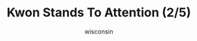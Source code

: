 ---
media: "images/rounds/round_4_1/kwon_stands_to_attention_2.png"
media_type: image
type: art
title: Kwon Stands To Attention (2/5)
author: [wisconsin]
desc: Kwon Myong-hwa stands to attention a bit too enthusiastically, making her fellow Soviet marines uncomfortable.
---